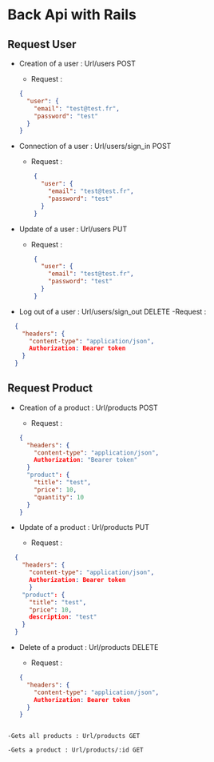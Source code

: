 # Back Api with Rails

## Request User

- Creation of a user : Url/users POST

  - Request :

  ```json
  {
    "user": {
      "email": "test@test.fr",
      "password": "test"
    }
  }
  ```

- Connection of a user : Url/users/sign_in POST

  - Request :

  ```json
      {
        "user": {
          "email": "test@test.fr",
          "password": "test"
        }
      }

  ```

- Update of a user : Url/users PUT

  - Request :

  ```json
      {
        "user": {
          "email": "test@test.fr",
          "password": "test"
        }
      }

  ```

- Log out of a user : Url/users/sign_out DELETE
  -Request :

```json
  {
    "headers": {
      "content-type": "application/json",
      Authorization: Bearer token
    }
  }
```

## Request Product

- Creation of a product : Url/products POST

  - Request :

  ```json
  {
    "headers": {
      "content-type": "application/json",
      Authorization: "Bearer token"
    }
    "product": {
      "title": "test",
      "price": 10,
      "quantity": 10
    }
  }
  ```

- Update of a product : Url/products PUT

  - Request :

```json
  {
    "headers": {
      "content-type": "application/json",
      Authorization: Bearer token
      }
    "product": {
      "title": "test",
      "price": 10,
      description: "test"
    }
  }
```

- Delete of a product : Url/products DELETE

  - Request :

  ```json
  {
    "headers": {
      "content-type": "application/json",
      Authorization: Bearer token
    }
  }
```

-Gets all products : Url/products GET

-Gets a product : Url/products/:id GET
